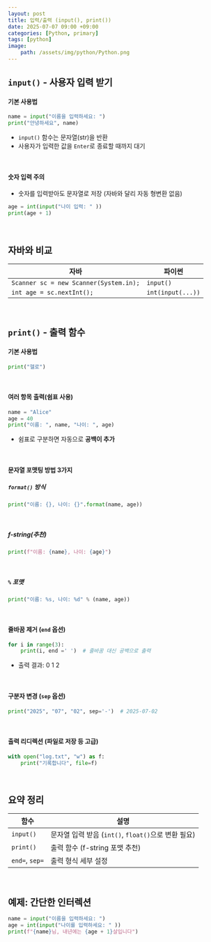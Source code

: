 ```yaml
---
layout: post
title: 입력/출력 (input(), print())
date: 2025-07-07 09:00 +09:00
categories: [Python, primary]
tags: [python]
image:
    path: /assets/img/python/Python.png
---
```


## `input()` - 사용자 입력 받기

#### 기본 사용법

```python
name = input("이름을 입력하세요: ")
print("안녕하세요", name)
```

- `input()` 함수는 문자열(str)을 반환
- 사용자가 입력한 값을 `Enter`로 종료할 때까지 대기

<br>

#### 숫자 입력 주의

- 숫자를 입력받아도 문자열로 저장 (자바와 달리 자동 형변환 없음)
  
```python
age = int(input("나이 입력: " ))
print(age + 1)
```

<br>

## 자바와 비교

| 자바                                     | 파이썬               |
| -------------------------------------- | ----------------- |
| `Scanner sc = new Scanner(System.in);` | `input()`         |
| `int age = sc.nextInt();`              | `int(input(...))` |

<br>

## `print()` - 출력 함수

#### 기본 사용법

```python
print("헬로")
```

<br>

#### 여러 항목 출력(쉼표 사용)

```python
name = "Alice"
age = 40
print("이름: ", name, "나이: ", age)
```

- 쉼표로 구분하면 자동으로 **공백이 추가**

<br>

#### 문자열 포맷팅 방법 3가지

##### `format()` 방식

```python
print("이름: {}, 나이: {}".format(name, age))
```

<br>

##### f-string(추천)

```python
print(f"이름: {name}, 나이: {age}")
```

<br>

##### `%` 포맷

```python
print("이름: %s, 나이: %d" % (name, age))
```

<br>

#### 줄바꿈 제거 (`end` 옵션)

```python
for i in range(3):
    print(i, end =' ')  # 줄바꿈 대신 공백으로 출력
```

- 출력 결과: 0 1 2

<br>

#### 구분자 변경 (`sep`  옵션)

```python
print("2025", "07", "02", sep='-')  # 2025-07-02
```

<br>

#### 출력 리디렉션 (파일로 저장 등 고급)

```python
with open("log.txt", "w") as f:
    print("기록합니다", file=f)
```

<br>

## 요약 정리

| 함수             | 설명                                     |
| -------------- | -------------------------------------- |
| `input()`      | 문자열 입력 받음 (`int()`, `float()`으로 변환 필요) |
| `print()`      | 출력 함수 (f-string 포맷 추천)                 |
| `end=`, `sep=` | 출력 형식 세부 설정                            |

<br>

## 예제: 간단한 인터렉션

```python
name = input("이름을 입력하세요: ")
age = int(input("나이를 입력하세요: " ))
print(f"{name}님, 내년에는 {age + 1}살입니다")
```
